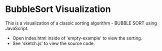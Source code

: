 # BubbleSort Visualization
This is a visualization of a classic sorting algorithm - BUBBLE SORT using JavaScript.

<ul>
  <li>Open index.html inside of 'empty-example' to view the sorting.</li>
  <li>See 'sketch.js' to view the source code.</li>
</ul>
